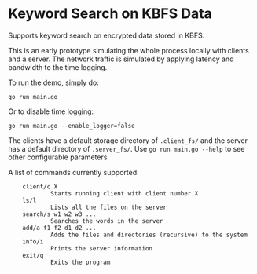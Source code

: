 # Keyword Search on KBFS Data

Supports keyword search on encrypted data stored in KBFS.

This is an early prototype simulating the whole process locally with clients and
a server. The network traffic is simulated by applying latency and bandwidth to
the time logging.

To run the demo, simply do:

```
go run main.go
```

Or to disable time logging:

```
go run main.go --enable_logger=false
```

The clients have a default storage directory of `.client_fs/` and the server has
a default directory of `.server_fs/`.  Use `go run main.go --help` to see other
configurable parameters.

A list of commands currently supported:
```
	client/c X
			Starts running client with client number X
	ls/l
			Lists all the files on the server
	search/s w1 w2 w3 ...
			Searches the words in the server
	add/a f1 f2 d1 d2 ...
			Adds the files and directories (recursive) to the system
	info/i
			Prints the server information
	exit/q
			Exits the program
```
